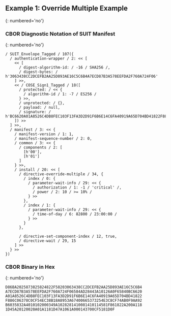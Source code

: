 <!--
 Copyright (c) 2020-2023 SECOM CO., LTD. All Rights reserved.

 SPDX-License-Identifier: BSD-2-Clause
-->

## Example 1: Override Multiple Example
{: numbered='no'}

### CBOR Diagnostic Notation of SUIT Manifest
{: numbered='no'}

~~~~
/ SUIT_Envelope_Tagged / 107({
  / authentication-wrapper / 2: << [
    << [
      / digest-algorithm-id: / -16 / SHA256 /,
      / digest-bytes: / h'3063438CC2DCEFB2AA25D893AE16C5C6B4A7ECD87B3A578EEFDA2F760A724F06'
    ] >>,
    << / COSE_Sign1_Tagged / 18([
      / protected: / << {
        / algorithm-id / 1: -7 / ES256 /
      } >>,
      / unprotected: / {},
      / payload: / null,
      / signature: / h'BC6620A01A8526C4DB8FEC103F13FA3D2D91F6B6E14C6FA40919A65D704BD41822F886C06378C0CF54EC38B18A8953A67400665373254E3C8CF74AB0F9AA92B6'
    ]) >>
  ] >>,
  / manifest / 3: << {
    / manifest-version / 1: 1,
    / manifest-sequence-number / 2: 0,
    / common / 3: << {
      / components / 2: [
        [h'00'],
        [h'01']
      ]
    } >>,
    / install / 20: << [
      / directive-override-multiple / 34, {
        / index / 0: {
          / parameter-wait-info / 29: << {
            / authorization / 1: -1 / 'critical' /,
            / power / 2: 10 / >= 10% /
          } >>
        },
        / index / 1: {
          / parameter-wait-info / 29: << {
            / time-of-day / 6: 82800 / 23:00:00 /
          } >>
        }
      },

      / directive-set-component-index / 12, true,
      / directive-wait / 29, 15
    ] >>
  } >>
})
~~~~


### CBOR Binary in Hex
{: numbered='no'}

~~~~
D86BA2025873825824822F58203063438CC2DCEFB2AA25D893AE16C5C6B4
A7ECD87B3A578EEFDA2F760A724F06584AD28443A10126A0F65840BC6620
A01A8526C4DB8FEC103F13FA3D2D91F6B6E14C6FA40919A65D704BD41822
F886C06378C0CF54EC38B18A8953A67400665373254E3C8CF74AB0F9AA92
B6035832A4010102000349A1028281410081410114581F861822A200A118
1D45A20120020A01A1181D47A1061A000143700CF5181D0F
~~~~
